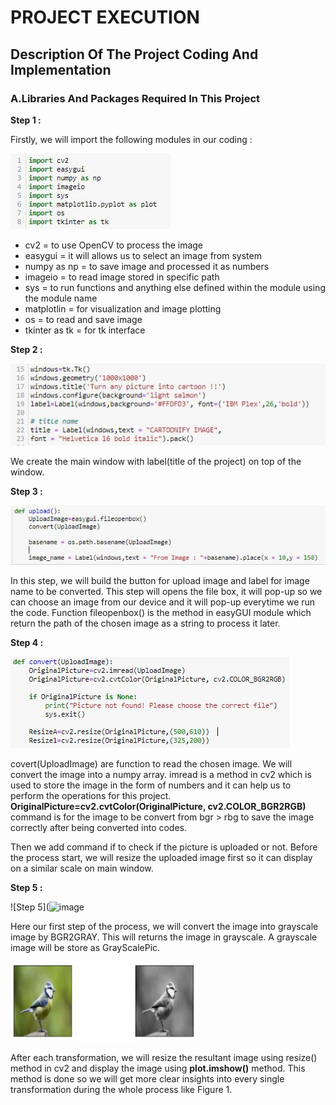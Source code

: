 # PROJECT EXECUTION

## Description Of The Project Coding And Implementation


### A.Libraries And Packages Required In This Project

**Step 1 :**

Firstly, we will import the following modules in our coding : 


![Step 1](https://github.com/AfzaAdaw/Artificial-Intelligence-Project/blob/main/Documentation/modules.JPG)


- cv2           = to use OpenCV to process the image
- easygui       = it will allows us to select an image from system
- numpy as np   = to save image and processed it as numbers
- imageio       = to read image stored in specific path
- sys           = to run functions and anything else defined within the module using the module name
- matplotlin    = for visualization and image plotting
- os            = to read and save image 
- tkinter as tk = for tk interface


**Step 2 :**

![Step 2](https://github.com/AfzaAdaw/Artificial-Intelligence-Project/blob/main/Documentation/gui%20screen.JPG)

We create the main window with label(title of the project) on top of the window.


**Step 3 :**

![Step 3](https://github.com/AfzaAdaw/Artificial-Intelligence-Project/blob/main/Documentation/Step%203.JPG)

In this step, we will build the button for upload image and label for image name to be converted. This step will opens the file box, it will pop-up so we can choose an image from our device and it will pop-up everytime we run the code. Function  fileopenbox() is the method in easyGUI module which return the path of the chosen image as a string to process it later.

**Step 4 :**

![Step 4](https://github.com/AfzaAdaw/Artificial-Intelligence-Project/blob/main/Documentation/Step%204.JPG)

covert(UploadImage) are function to read the chosen image. We will convert the image into a numpy array. imread is a method in cv2 which is used to store the image in the form of numbers and it can help us to perform the operations for this project. **OriginalPicture=cv2.cvtColor(OriginalPicture, cv2.COLOR_BGR2RGB)** command is for the image to be convert from bgr > rbg to save the image correctly after being converted into codes.

Then we add command if to check if the picture is uploaded or not. Before the process start, we will resize the uploaded image first so it can display on a similar scale on main window.


**Step 5 :**

![Step 5](![image](https://user-images.githubusercontent.com/80871421/122415546-97a56e00-cfba-11eb-8cd7-ee8f4267c364.png)

Here our first step of the process, we will convert the image into grayscale image by BGR2GRAY. This will returns the image in grayscale. A grayscale image will be store as GrayScalePic.

![Figure 1](https://github.com/AfzaAdaw/Artificial-Intelligence-Project/blob/main/Documentation/Step%205.2.JPG)


After each transformation, we will resize the resultant image using resize() method in cv2 and display the image using **plot.imshow()** method. This method is done so we will get more clear insights into every single transformation during the whole process like Figure 1.
